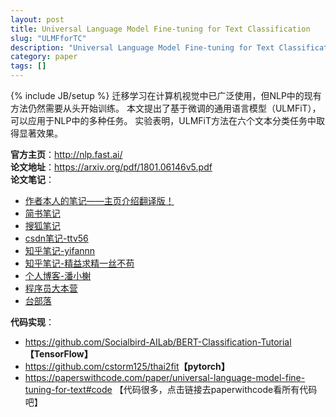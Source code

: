 ```yaml
---
layout: post
title: Universal Language Model Fine-tuning for Text Classification
slug: "ULMFforTC"
description: "Universal Language Model Fine-tuning for Text Classification论文笔记"
category: paper
tags: []
---
```

{% include JB/setup %}
迁移学习在计算机视觉中已广泛使用，但NLP中的现有方法仍然需要从头开始训练。 本文提出了基于微调的通用语言模型（ULMFiT），可以应用于NLP中的多种任务。 实验表明，ULMFiT方法在六个文本分类任务中取得显著效果。

**官方主页**：<http://nlp.fast.ai/>  
**论文地址**：<https://arxiv.org/pdf/1801.06146v5.pdf>  
**论文笔记**：
- [作者本人的笔记——主页介绍翻译版！](https://www.zybuluo.com/sambodhi/note/1150351)  
- [简书笔记](https://www.jianshu.com/p/7b597742c39c)  
- [搜狐笔记](http://www.sohu.com/a/233269391_395209)  
- [csdn笔记-ttv56](https://blog.csdn.net/u014475479/article/details/81253506)  
- [知乎笔记-yifannn](https://zhuanlan.zhihu.com/p/47344283)  
- [知乎笔记-精益求精一丝不苟](https://zhuanlan.zhihu.com/p/50902845)  
- [个人博客-潘小榭](https://panxiaoxie.cn/2019/01/15/论文笔记-预训练语言模型2-ULMFiT/)  
- [程序员大本营](http://www.pianshen.com/article/3134102057/)    
- [台部落](https://www.twblogs.net/a/5be1ff2d2b717720b51cbc62) 

**代码实现**：
- <https://github.com/Socialbird-AILab/BERT-Classification-Tutorial>**【TensorFlow】**  
- <https://github.com/cstorm125/thai2fit>**【pytorch】**  
- <https://paperswithcode.com/paper/universal-language-model-fine-tuning-for-text#code> 【代码很多，点击链接去paperwithcode看所有代码吧】 

 